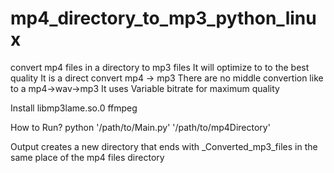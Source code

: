 mp4_directory_to_mp3_python_linux
=================================

convert mp4 files in a directory to mp3 files
It will optimize to to the best quality
It is a direct convert mp4 -> mp3
There are no middle convertion like to a mp4->wav->mp3 
It uses Variable bitrate for maximum quality

Install
libmp3lame.so.0
ffmpeg

How to Run?
python '/path/to/Main.py' '/path/to/mp4Directory'

Output
creates a new directory that ends with _Converted_mp3_files in the same place
of the mp4 files directory
